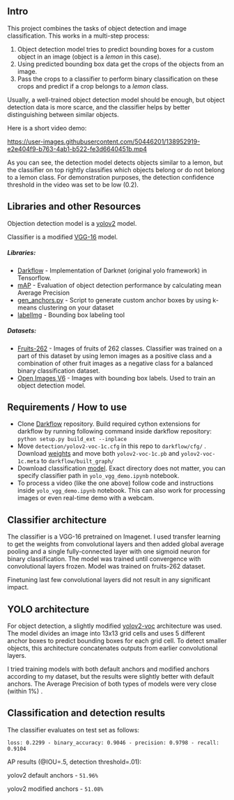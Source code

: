 ## Intro

This project combines the tasks of object detection and image classification. This works in a multi-step process:

1. Object detection model tries to predict bounding boxes for a custom object in an image (object is a *lemon* in this case).
2. Using predicted bounding box data get the crops of the objects from an image.
3. Pass the crops to a classifier to perform binary classification on these crops and predict if a crop belongs to a *lemon* class.

Usually, a well-trained object detection model should be enough, but object detection data is more scarce, and the classifier helps by better distinguishing between similar objects.

Here is a short video demo:

https://user-images.githubusercontent.com/50446201/138952919-e2e404f9-b763-4ab1-b522-fe3d6640451b.mp4

As you can see, the detection model detects objects similar to a lemon, but the classifier on top rightly classifies which objects belong or do not belong to a lemon class. For demonstration purposes, the detection confidence threshold in the video was set to be low (0.2).

## Libraries and other Resources

Objection detection model is a [yolov2](https://arxiv.org/abs/1612.08242) model.

Classifier is a modified [VGG-16](https://arxiv.org/abs/1409.1556) model.

##### Libraries:

- [Darkflow](https://github.com/thtrieu/darkflow) - Implementation of Darknet (original yolo framework) in Tensorflow.
- [mAP](https://github.com/Cartucho/mAP) - Evaluation of object detection performance by calculating mean Average Precision
- [gen_anchors.py](https://github.com/AlexeyAB/darknet/blob/master/scripts/gen_anchors.py) - Script to generate custom anchor boxes by using k-means clustering on your dataset
- [labelImg](https://github.com/tzutalin/labelImg)  - Bounding box labeling tool

##### Datasets:

- [Fruits-262](https://www.kaggle.com/aelchimminut/fruits262) - Images of fruits of 262 classes. Classifier was trained on a part of this dataset by using lemon images as a positive class and a combination of other fruit images as a negative class for a balanced binary classification dataset.
- [Open Images V6](https://storage.googleapis.com/openimages/web/index.html) - Images with bounding box labels. Used to train an object detection model.

## Requirements / How to use

- Clone [Darkflow](https://github.com/thtrieu/darkflow) repository. Build required cython extensions for darkflow by running following command inside darkflow repository: ```python setup.py build_ext --inplace``` 
- Move ```detection/yolov2-voc-1c.cfg``` in this repo to ```darkflow/cfg/``` . Download [weights](https://drive.google.com/drive/folders/1iJ0rHytFkQQ8IJpXNnQtg7TrjUYx4xzx?usp=sharing)  and move both ```yolov2-voc-1c.pb``` and ```yolov2-voc-1c.meta``` to ```darkflow/built_graph/```
- Download classification [model](https://drive.google.com/drive/folders/1OBaGQBSSpj31xi9V3QRDAzYP49aq7P-A?usp=sharing). Exact directory does not matter, you can specify classifier path in ```yolo_vgg_demo.ipynb``` notebook.  
- To process a video (like the one above) follow code and instructions inside ```yolo_vgg_demo.ipynb``` notebook. This can also work for processing images or even real-time demo with a webcam.

## Classifier architecture

The classifier is a VGG-16 pretrained on Imagenet. I used transfer learning to get the weights from convolutional layers and then added global average pooling and a single fully-connected layer with one sigmoid neuron for binary classification. The model was trained until convergence with convolutional layers frozen. Model was trained on fruits-262 dataset.

Finetuning last few convolutional layers did not result in any significant impact.

## YOLO architecture

For object detection, a slightly modified [yolov2-voc](https://github.com/pjreddie/darknet/blob/master/cfg/yolov2-voc.cfg) architecture was used. The model divides an image into 13x13 grid cells and uses 5 different anchor boxes to predict bounding boxes for each grid cell. To detect smaller objects, this architecture concatenates outputs from earlier convolutional layers. 

I tried training models with both default anchors and modified anchors according to my dataset, but the results were slightly better with default anchors. The Average Precision of both types of models were very close (within 1%) .

## Classification and detection results

The classifier evaluates on test set as follows:

```loss: 0.2299 - binary_accuracy: 0.9046 - precision: 0.9798 - recall: 0.9104```

AP results (@IOU=.5, detection threshold=.01):

yolov2 default anchors - ```51.96%```

yolov2 modified anchors - ```51.08%```
